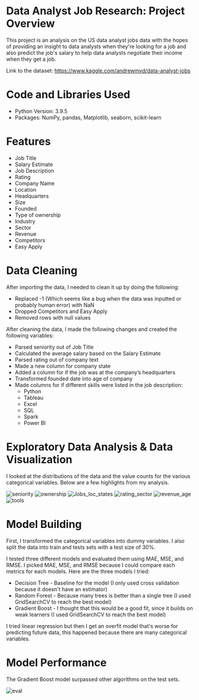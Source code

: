 # Data Analyst Job Research: Project Overview
This project is an analysis on the US data analyst jobs data with the hopes of providing an insight to data analysts when they're looking for a job and also predict the job's salary to help data analysts negotiate their income when they get a job.

Link to the dataset: https://www.kaggle.com/andrewmvd/data-analyst-jobs

# Code and Libraries Used
* Python Version: 3.9.5
* Packages: NumPy, pandas, Matplotlib, seaborn, scikit-learn

# Features 
* Job Title
* Salary Estimate
* Job Description
* Rating
* Company Name
* Location
* Headquarters
* Size
* Founded
* Type of ownership
* Industry 
* Sector
* Revenue
* Competitors
* Easy Apply

# Data Cleaning
After importing the data, I needed to clean it up by doing the following:
* Replaced -1 (Which seems like a bug when the data was inputted or probably human error) with NaN 
* Dropped Competitors and Easy Apply 
* Removed rows with null values

After cleaning the data, I made the following changes and created the following variables:
* Parsed seniority out of Job Title 
* Calculated the average salary based on the Salary Estimate 
* Parsed rating out of company text
* Made a new column for company state
* Added a column for if the job was at the company’s headquarters
* Transformed founded date into age of company
* Made columns for if different skills were listed in the job description:
  * Python
  * Tableau
  * Excel
  * SQL
  * Spark
  * Power BI

# Exploratory Data Analysis & Data Visualization
I looked at the distributions of the data and the value counts for the various categorical variables. Below are a few highlights from my analysis.

![seniority](https://user-images.githubusercontent.com/60106788/140320054-5ee8057f-3015-489e-9680-22a16bd51183.PNG)
![ownership](https://user-images.githubusercontent.com/60106788/141471187-6b28e4c6-6e90-4645-82b3-c5e85cd6ccb9.PNG)
![Jobs_loc_states](https://user-images.githubusercontent.com/60106788/136734186-be18259b-958c-48b6-ab4e-8bec6f683f86.png)
![rating_sector](https://user-images.githubusercontent.com/60106788/136734436-31550a69-88b7-42fa-b402-b69c52e7734b.PNG)
![revenue_age](https://user-images.githubusercontent.com/60106788/136734435-ca288452-fde0-4e99-af05-f2d951bf5b1f.PNG)
![tools](https://user-images.githubusercontent.com/60106788/136734586-cb298892-2a77-41de-8cce-66ee4594431f.PNG)

# Model Building
First, I transformed the categorical variables into dummy variables. I also split the data into train and tests sets with a test size of 30%.

I tested three different models and evaluated them using MAE, MSE, and RMSE. I picked MAE, MSE, and RMSE because I could compare each metrics for each models. Here are the three models I tried:
* Decision Tree - Baseline for the model (I only used cross validation because it doesn't have an estimator)
* Random Forest - Because many trees is better than a single tree (I used GridSearchCV to reach the best model)
* Gradient Boost - I thought that this would be a good fit, since it builds on weak learners (I used GridSearchCV to reach the best model)

I tried linear regression but then I get an overfit model that's worse for predicting future data, this happened because there are many categorical variables.

# Model Performance
The Gradient Boost model surpassed other algorithms on the test sets.

![eval](https://user-images.githubusercontent.com/60106788/136768877-c923b9af-ecf1-4647-95c7-ababa8917847.PNG)
